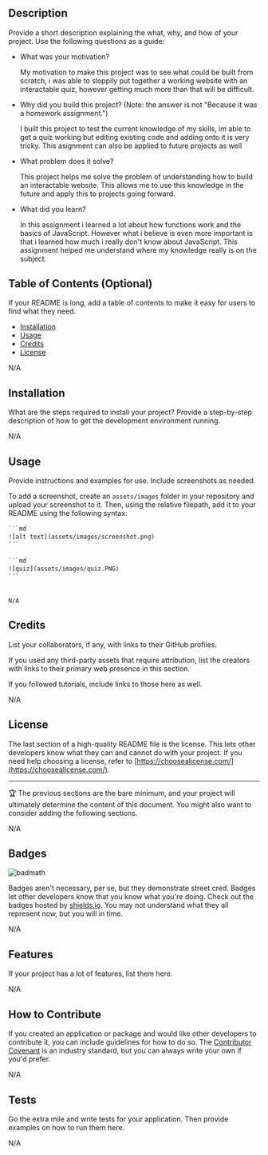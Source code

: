 # <Multiple-Choice-JavaScript-Quiz>

## Description

Provide a short description explaining the what, why, and how of your project. Use the following questions as a guide:

- What was your motivation?

    My motivation to make this project was to see what could be built from scratch, i was able to sloppily put together a working website with an interactable quiz, however getting much more than that will be difficult.

- Why did you build this project? (Note: the answer is not "Because it was a homework assignment.")

    I built this project to test the current knowledge of my skills, im able to get a quiz working but editing existing code and adding onto it is very tricky. This asignment can also be applied to future projects as well

- What problem does it solve?

    This project helps me solve the problem of understanding how to build an interactable website. This allows me to use this knowledge in the future and apply this to projects going forward.

- What did you learn?

    In this assignment i learned a lot about how functions work and the basics of JavaScript. However what i believe is even more important is that i learned how much i really don't know about JavaScript. This assignment helped me understand where my knowledge really is on the subject.

## Table of Contents (Optional)

If your README is long, add a table of contents to make it easy for users to find what they need.

- [Installation](#installation)
- [Usage](#usage)
- [Credits](#credits)
- [License](#license)

N/A

## Installation

What are the steps required to install your project? Provide a step-by-step description of how to get the development environment running.

N/A

## Usage

Provide instructions and examples for use. Include screenshots as needed.

To add a screenshot, create an `assets/images` folder in your repository and upload your screenshot to it. Then, using the relative filepath, add it to your README using the following syntax:

    ```md
    ![alt text](assets/images/screenshot.png)
    ```

    ```md
    ![quiz](assets/images/quiz.PNG)
    ```

    
    N/A

## Credits

List your collaborators, if any, with links to their GitHub profiles.

If you used any third-party assets that require attribution, list the creators with links to their primary web presence in this section.

If you followed tutorials, include links to those here as well.

N/A

## License

The last section of a high-quality README file is the license. This lets other developers know what they can and cannot do with your project. If you need help choosing a license, refer to [https://choosealicense.com/](https://choosealicense.com/).

---

🏆 The previous sections are the bare minimum, and your project will ultimately determine the content of this document. You might also want to consider adding the following sections.

N/A

## Badges

![badmath](https://img.shields.io/github/languages/top/lernantino/badmath)

Badges aren't necessary, per se, but they demonstrate street cred. Badges let other developers know that you know what you're doing. Check out the badges hosted by [shields.io](https://shields.io/). You may not understand what they all represent now, but you will in time.

N/A

## Features

If your project has a lot of features, list them here.

N/A

## How to Contribute

If you created an application or package and would like other developers to contribute it, you can include guidelines for how to do so. The [Contributor Covenant](https://www.contributor-covenant.org/) is an industry standard, but you can always write your own if you'd prefer.

N/A

## Tests

Go the extra mile and write tests for your application. Then provide examples on how to run them here.

N/A